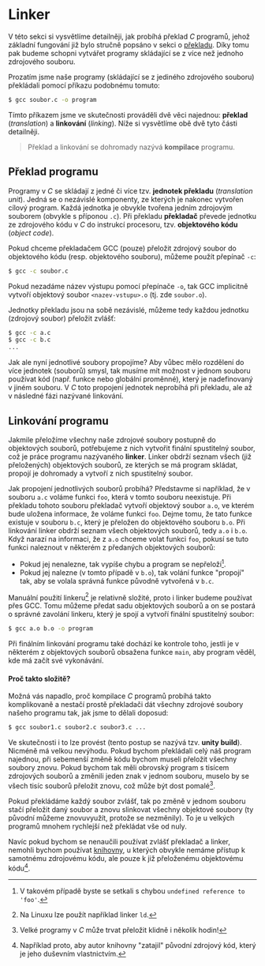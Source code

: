 # Linker
V této sekci si vysvětlíme detailněji, jak probíhá překlad *C* programů, jehož základní fungování
již bylo stručně popsáno v sekci o [překladu](../../prostredi/preklad_programu.md). Díky tomu pak
budeme schopni vytvářet programy skládající se z více než jednoho zdrojového souboru.

Prozatím jsme naše programy (skládající se z jediného zdrojového souboru) překládali pomocí
příkazu podobnému tomuto:

```bash
$ gcc soubor.c -o program
```

Tímto příkazem jsme ve skutečnosti prováděli dvě věci najednou: **překlad** (*translation*) a
**linkování** (*linking*). Níže si vysvětlíme obě dvě tyto části detailněji.

> Překlad a linkování se dohromady nazývá **kompilace** programu.  

## Překlad programu
Programy v *C* se skládají z jedné či více tzv. **jednotek překladu** (*translation unit*). Jedná se
o nezávislé komponenty, ze kterých je nakonec vytvořen cílový program. Každá jednotka je obvykle
tvořena jedním zdrojovým souborem (obvykle s příponou `.c`). Při překladu **překladač** převede
jednotku ze zdrojového kódu v *C* do instrukcí procesoru, tzv. **objektového kódu** (*object code*).

Pokud chceme překladačem GCC (pouze) přeložit zdrojový soubor do objektového kódu (resp.
objektového souboru), můžeme použít přepínač `-c`:

```bash
$ gcc -c soubor.c
```

Pokud nezadáme název výstupu pomocí přepínače `-o`, tak GCC implicitně vytvoří objektový soubor
`<nazev-vstupu>.o` (tj. zde `soubor.o`).

Jednotky překladu jsou na sobě nezávislé, můžeme tedy každou jednotku (zdrojový soubor) přeložit
zvlášť:

```bash
$ gcc -c a.c
$ gcc -c b.c
...
```


Jak ale nyní jednotlivé soubory propojíme? Aby vůbec mělo rozdělení do více jednotek (souborů) smysl,
tak musíme mít možnost v jednom souboru používat kód (např. funkce nebo globální proměnné), který je
nadefinovaný v jiném souboru. V *C* toto propojení jednotek neprobíhá při překladu, ale až v následné
fázi nazývané linkování.

## Linkování programu
Jakmile přeložíme všechny naše zdrojové soubory postupně do objektových souborů, potřebujeme z nich
vytvořit finální spustitelný soubor, což je práce programu nazývaného **linker**. Linker obdrží
seznam všech (již přeložených) objektových souborů, ze kterých se má program skládat, propojí je
dohromady a vytvoří z nich spustitelný soubor.

Jak propojení jednotlivých souborů probíhá? Představme si například, že v souboru `a.c` voláme
funkci `foo`, která v tomto souboru neexistuje. Při překladu tohoto souboru překladač vytvoří
objektový soubor `a.o`, ve kterém bude uložena informace, že voláme funkci `foo`. Dejme tomu, že
tato funkce existuje v souboru `b.c`, který je přeložen do objektového souboru `b.o`. Při linkování
linker obdrží seznam všech objektových souborů, tedy `a.o` i `b.o`. Když narazí na informaci, že z
`a.o` chceme volat funkci `foo`, pokusí se tuto funkci naleznout v některém z předaných objektových
souborů:
- Pokud jej nenalezne, tak vypíše chybu a program se nepřeloží[^1].
- Pokud jej nalezne (v tomto případě v `b.o`), tak volání funkce "propojí" tak, aby se volala správná
funkce původně vytvořená v `b.c`.

[^1]: V takovém případě byste se setkali s chybou `undefined reference to 'foo'`.

Manuální použití linkeru[^2] je relativně složité, proto i linker budeme používat přes GCC. Tomu
můžeme předat sadu objektových souborů a on se postará o správné zavolání linkeru, který je spojí
a vytvoří finální spustitelný soubor:

```bash
$ gcc a.o b.o -o program
```

[^2]: Na Linuxu lze použít například linker `ld`.

Při finálním linkování programu také dochází ke kontrole toho, jestli je v některém z objektových
souborů obsažena funkce `main`, aby program věděl, kde má začít své vykonávání.

#### Proč takto složitě?
Možná vás napadlo, proč kompilace *C* programů probíhá takto komplikovaně a nestačí prostě překladači
dát všechny zdrojové soubory našeho programu tak, jak jsme to dělali doposud:

```bash
$ gcc soubor1.c soubor2.c soubor3.c ...
```

Ve skutečnosti i to lze provést (tento postup se nazývá tzv. **unity build**). Nicméně má velkou
nevýhodu. Pokud bychom překládali celý náš program najednou, při sebemenší změně kódu bychom museli
přeložit všechny soubory znovu. Pokud bychom tak měli obrovský program s tisícem zdrojových souborů
a změnili jeden znak v jednom souboru, muselo by se všech tisíc souborů přeložit znovu, což může být
dost pomalé[^3].

Pokud překládáme každý soubor zvlášť, tak po změně v jednom souboru stačí přeložit daný soubor a znovu
slinkovat všechny objektové soubory (ty původní můžeme znovuvyužít, protože se nezměnily). To je u
velkých programů mnohem rychlejší než překládat vše od nuly.

[^3]: Velké programy v *C* může trvat přeložit klidně i několik hodin!

Navíc pokud bychom se nenaučili používat zvlášť překladač a linker, nemohli bychom používat
[knihovny](knihovny.md), u kterých obvykle nemáme přístup k samotnému zdrojovému kódu, ale pouze k
již přeloženému objektovému kódu[^4].

[^4]: Například proto, aby autor knihovny "zatajil" původní zdrojový kód, který je jeho duševním
vlastnictvím.

